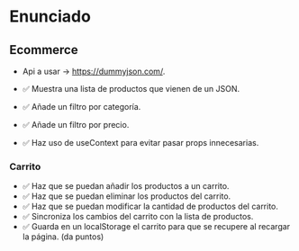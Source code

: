 # Enunciado

## Ecommerce

- Api a usar -> https://dummyjson.com/.

- ✅ Muestra una lista de productos que vienen de un JSON.
- ✅ Añade un filtro por categoría.
- ✅ Añade un filtro por precio.
- ✅ Haz uso de useContext para evitar pasar props innecesarias.

### Carrito

- ✅ Haz que se puedan añadir los productos a un carrito.
- ✅ Haz que se puedan eliminar los productos del carrito.
- ✅ Haz que se puedan modificar la cantidad de productos del carrito.
- ✅ Sincroniza los cambios del carrito con la lista de productos.
- ✅ Guarda en un localStorage el carrito para que se recupere al recargar la página. (da  puntos)
